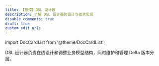 ```yaml
---
title: 【暂停】DSL 设计器
description: 了解 DSL 设计器的设计与技术实现
disable_comments: true
draft: true
custom_edit_url:
---
```


import DocCardList from '@theme/DocCardList';

DSL 设计器负责在线设计和调整业务模型结构，同时维护和管理 Delta 版本分层。

<DocCardList />
